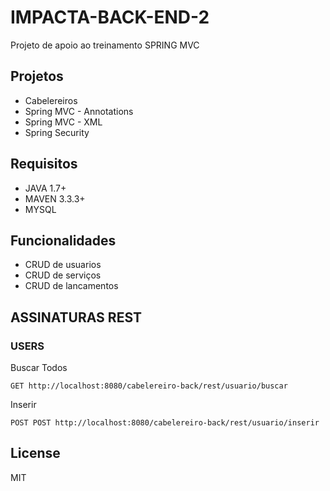# IMPACTA-BACK-END-2
Projeto de apoio ao treinamento SPRING MVC

## Projetos
  - Cabelereiros
  - Spring MVC - Annotations
  - Spring MVC - XML
  - Spring Security


## Requisitos

  - JAVA 1.7+
  - MAVEN 3.3.3+
  - MYSQL

## Funcionalidades

  - CRUD de usuarios
  - CRUD de serviços
  - CRUD de lancamentos
  
## ASSINATURAS REST
### USERS

Buscar Todos
```
GET http://localhost:8080/cabelereiro-back/rest/usuario/buscar
```
Inserir
```
POST POST http://localhost:8080/cabelereiro-back/rest/usuario/inserir
```


## License

MIT
